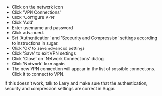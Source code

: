 * Click on the network icon
* Click 'VPN Connections'
* Click 'Configure VPN'
* Click 'Add'
* Enter username and password
* Click advanced.
* Set 'Authentication' and 'Seceurity and Compression' settings according to instructions in sugar.
* Click 'Ok' to save advanced settings
* Click 'Save' to exit VPN settings
* Click 'Close' on 'Network Connections' dialog
* Click 'Network' Icon again
* The new VPN connection will appear in the list of possible connections. Click it to connect to VPN.

If this doesn't work, talk to Larry and make sure that the authentication, security and compression settings are correct in Sugar.
